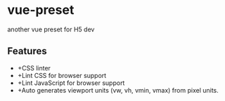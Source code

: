 # vue-preset

another vue preset for H5 dev

## Features

* +CSS linter
* +Lint CSS for browser support
* +Lint JavaScript for browser support
* +Auto generates viewport units (vw, vh, vmin, vmax) from pixel units.